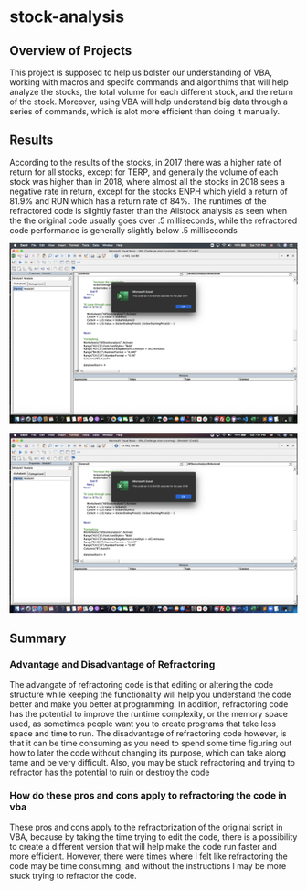 # stock-analysis
## Overview of Projects
  This project is supposed to help us bolster our understanding of VBA, working with macros and 
  specifc commands and algorithims that will help analyze the stocks, the total volume for each 
  different stock, and the return of the stock. Moreover, using VBA will help understand big data
  through a series of commands, which is alot more efficient than doing it manually.
  
 ## Results
  According to the results of the stocks, in 2017 there was a higher rate of return for all stocks, 
  except for TERP, and generally the volume of each stock was higher than in 2018, where almost 
  all the stocks in 2018 sees a negative rate in return, except for the stocks ENPH which yield a return of 
  81.9% and RUN which has a return rate of 84%. The runtimes of the refractored code is slightly faster than the 
  Allstock analysis as seen when the the original code usually goes over .5 milliseconds, while the refractored code
  performance is generally slightly below .5 milliseconds

![2017 runtime complexity of refractored code](https://github.com/tlin41390/stock-analysis/blob/main/Resources/VBA_Challenge_2017.png)

![2018 runtime complexity of refractored code](https://github.com/tlin41390/stock-analysis/blob/main/Resources/VBA_Challege_2018.png)

  ## Summary
  ### Advantage and Disadvantage of Refractoring
  The advangate of refractoring code is that editing or altering the code structure while keeping the functionality
  will help you understand the code better and make you better at programming. In addition, refractoring code has the 
  potential to improve the runtime complexity, or the memory space used, as sometimes people want you to create programs
  that take less space and time to run. The disadvantage of refractoring code however, is that it can be time consuming as 
  you need to spend some time figuring out how to later the code without changing its purpose, which can take along tame and be
  very difficult. Also, you may be stuck refractoring and trying to refractor has the potential to ruin or destroy the code
  ### How do these pros and cons apply to refractoring the code in vba
  These pros and cons apply to the refractorization of the original script in VBA, because by taking the time trying to edit
  the code, there is a possibility to create a different version that will help make the code run faster and more efficient.
  However, there were times where I felt like refractoring the code may be time consuming, and without the instructions I may be 
  more stuck trying to refractor the code.
